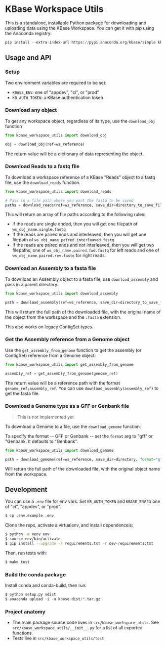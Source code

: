 # KBase Workspace Utils

This is a standalone, installable Python package for downloading and uploading data using the KBase Workspace. You can get it with pip using the Anaconda registry:

```py
pip install --extra-index-url https://pypi.anaconda.org/kbase/simple kbase-workspace-utils==0.0.4
```

## Usage and API

### Setup

Two environment variables are required to be set:
* `KBASE_ENV`: one of "appdev", "ci", or "prod"
* `KB_AUTH_TOKEN`: a KBase authentication token

### Download any object

To get any workspace object, regardless of its type, use the `download_obj` function

```py
from kbase_workspace_utils import download_obj

obj = download_obj(ref=ws_reference)
```

The return value will be a dictionary of data representing the object.

### Download Reads to a fastq file

To download a workspace reference of a KBase "Reads" object to a fastq file, use the `download_reads` function.

```py
from kbase_workspace_utils import download_reads

# Pass in a file path where you want the fastq to be saved
paths = download_reads(ref=ws_reference, save_dir=directory_to_save_file)
```

This will return an array of file paths according to the following rules:

* If the reads are single ended, then you will get one filepath of `ws_obj_name.single.fastq`
* If the reads are paired ends and interleaved, then you will get one filepath of `ws_obj_name.paired.interleaved.fastq`
* If the reads are paired ends and not interleaved, then you will get two filepaths, one of `ws_obj_name.paired.fwd.fastq` for left reads and one of `ws_obj_name.paired.rev.fastq` for right reads.

### Download an Assembly to a fasta file

To download an Assembly object to a fasta file, use `download_assembly` and pass in a parent directory:

```py
from kbase_workspace_utils import download_assembly

path = download_assembly(ref=ws_reference, save_dir=directory_to_save_file)
```

This will return the full path of the downloaded file, with the original name of the object from the workspace and the `.fasta` extension.

This also works on legacy ContigSet types.

### Get the Assembly reference from a Genome object

Use the `get_assembly_from_genome` function to get the assembly (or ContigSet) reference from a Genome object:

```py
from kbase_workspace_utils import get_assembly_from_genome

assembly_ref = get_assembly_from_genome(genome_ref)
```

The return value will be a reference path with the format `genome_ref;assembly_ref`. You can use `download_assembly(assembly_ref)` to get the fasta file.

### Download a Genome type as a GFF or Genbank file

> This is not implemented yet

To download a Genome to a file, use the `download_genome` function.

To specify the format -- GFF or Genbank -- set the `format` arg to "gff" or "Genbank. It defaults to "Genbank".

```py
from kbase_workspace_utils import download_genome

path = download_genome(ref=ws_reference, save_dir=directory, format="gff")
```

Will return the full path of the downloaded file, with the original object name from the workspace.

## Development

You can use a `.env` file for env vars. Set `KB_AUTH_TOKEN` and `KBASE_ENV` to one of "ci", 
"appdev", or "prod".

```sh
$ cp .env.example .env
```

Clone the repo, activate a virtualenv, and install dependenceis:

```sh
$ python -m venv env
$ source env/bin/activate
$ pip install --upgrade -r requirements.txt -r dev-requirements.txt
```

Then, run tests with:

```sh
$ make test
```

### Build the conda package

Install conda and conda-build, then run:

```py
$ python setup.py sdist
$ anaconda upload -i -u kbase dist/*.tar.gz
```

### Project anatomy

* The main package source code lives in `src/kbase_workspace_utils`. See `src/kbase_workspace_utils/__init__.py` for a list of all exported functions.
* Tests live in `src/kbase_workspace_utils/test`
